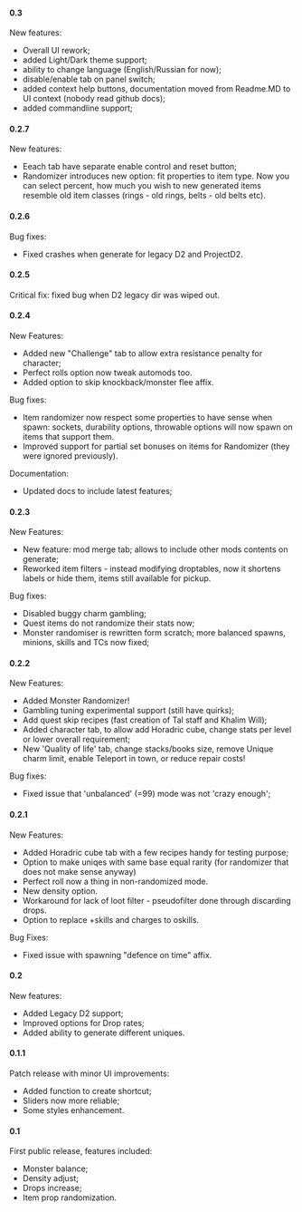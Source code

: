 #### 0.3
New features:  
* Overall UI rework;
* added Light/Dark theme support;
* ability to change language (English/Russian for now);
* disable/enable tab on panel switch;
* added context help buttons, documentation moved from Readme.MD to UI context (nobody read github docs);
* added commandline support;

#### 0.2.7
New features:  
* Eeach tab have separate enable control and reset button;
* Randomizer introduces new option: fit properties to item type. Now you can select percent, how much you wish to new generated items resemble old item classes (rings - old rings, belts - old belts etc).

#### 0.2.6
Bug fixes:  
* Fixed crashes when generate for legacy D2 and ProjectD2.

#### 0.2.5

Critical fix: fixed bug when D2 legacy dir was wiped out.

#### 0.2.4
New Features:  
* Added new "Challenge" tab to allow extra resistance penalty for character;
* Perfect rolls option now tweak automods too.
* Added option to skip knockback/monster flee affix.  

Bug fixes:  
* Item randomizer now respect some properties to have sense when spawn: sockets, durability options, throwable options will now spawn on items that support them.
* Improved support for partial set bonuses on items for Randomizer (they were ignored previously).  

Documentation:  
*  Updated docs to include latest features;


#### 0.2.3
New Features:  
* New feature: mod merge tab; allows to include other mods contents on generate;
* Reworked item filters - instead modifying droptables, now it shortens labels or hide them, items still available for pickup.  

Bug fixes:  
* Disabled buggy charm gambling;
* Quest items do not randomize their stats now;
* Monster randomiser is rewritten form scratch; more balanced spawns, minions, skills and TCs now fixed;

#### 0.2.2
New Features:  
* Added Monster Randomizer! 
* Gambling tuning experimental support (still have quirks);
* Add quest skip recipes (fast creation of Tal staff and Khalim Will);
* Added character tab, to allow add Horadric cube, change stats per level or lower overall requirement;
* New 'Quality of life' tab, change stacks/books size, remove Unique charm limit, enable Teleport in town, or reduce repair costs!  

Bug fixes:  
* Fixed issue that 'unbalanced' (=99) mode was not 'crazy enough';

#### 0.2.1
New Features:  
* Added Horadric cube tab with a few recipes handy for testing purpose;
* Option to make uniqes with same base equal rarity (for randomizer that does not make sense anyway)
* Perfect roll now a thing in non-randomized mode.
* New density option.
* Workaround for lack of loot filter - pseudofilter done through discarding drops.
* Option to replace +skills and charges to oskills.  

Bug Fixes:  
* Fixed issue with spawning "defence on time" affix.


#### 0.2
New features:  
* Added Legacy D2 support;
* Improved options for Drop rates;
* Added ability to generate different uniques.

#### 0.1.1

Patch release with minor UI improvements:  
* Added function to create shortcut;
* Sliders now more reliable;
* Some styles enhancement.

#### 0.1
First public release, features included:  
* Monster balance;
* Density adjust;
* Drops increase;
* Item prop randomization.
